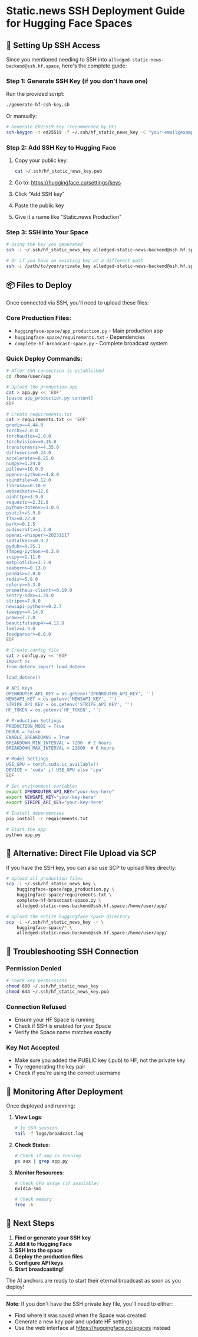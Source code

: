 # Static.news SSH Deployment Guide for Hugging Face Spaces

## 🔐 Setting Up SSH Access

Since you mentioned needing to SSH into `alledged-static-news-backend@ssh.hf.space`, here's the complete guide:

### Step 1: Generate SSH Key (if you don't have one)

Run the provided script:
```bash
./generate-hf-ssh-key.sh
```

Or manually:
```bash
# Generate ED25519 key (recommended by HF)
ssh-keygen -t ed25519 -f ~/.ssh/hf_static_news_key -C "your-email@example.com"
```

### Step 2: Add SSH Key to Hugging Face

1. Copy your public key:
   ```bash
   cat ~/.ssh/hf_static_news_key.pub
   ```

2. Go to: https://huggingface.co/settings/keys
3. Click "Add SSH key"
4. Paste the public key
5. Give it a name like "Static.news Production"

### Step 3: SSH into Your Space

```bash
# Using the key you generated
ssh -i ~/.ssh/hf_static_news_key alledged-static-news-backend@ssh.hf.space

# Or if you have an existing key at a different path
ssh -i /path/to/your/private_key alledged-static-news-backend@ssh.hf.space
```

## 📦 Files to Deploy

Once connected via SSH, you'll need to upload these files:

### Core Production Files:
- `huggingface-space/app_production.py` - Main production app
- `huggingface-space/requirements.txt` - Dependencies
- `complete-hf-broadcast-space.py` - Complete broadcast system

### Quick Deploy Commands:

```bash
# After SSH connection is established
cd /home/user/app

# Upload the production app
cat > app.py << 'EOF'
[paste app_production.py content]
EOF

# Create requirements.txt
cat > requirements.txt << 'EOF'
gradio==4.44.0
torch>=2.0.0
torchaudio>=2.0.0
torchvision>=0.15.0
transformers>=4.35.0
diffusers>=0.24.0
accelerate>=0.25.0
numpy>=1.24.0
pillow>=10.0.0
opencv-python>=4.8.0
soundfile>=0.12.0
librosa>=0.10.0
websockets>=12.0
aiohttp>=3.9.0
requests>=2.31.0
python-dotenv>=1.0.0
psutil>=5.9.0
TTS>=0.22.0
bark>=0.1.5
audiocraft>=1.3.0
openai-whisper>=20231117
sadtalker>=0.0.2
pydub>=0.25.1
ffmpeg-python>=0.2.0
scipy>=1.11.0
matplotlib>=3.7.0
seaborn>=0.13.0
pandas>=2.0.0
redis>=5.0.0
celery>=5.3.0
prometheus-client>=0.19.0
sentry-sdk>=1.39.0
stripe>=7.0.0
newsapi-python>=0.2.7
tweepy>=4.14.0
praw>=7.7.0
beautifulsoup4>=4.12.0
lxml>=4.9.0
feedparser>=6.0.0
EOF

# Create config file
cat > config.py << 'EOF'
import os
from dotenv import load_dotenv

load_dotenv()

# API Keys
OPENROUTER_API_KEY = os.getenv('OPENROUTER_API_KEY', '')
NEWSAPI_KEY = os.getenv('NEWSAPI_KEY', '')
STRIPE_API_KEY = os.getenv('STRIPE_API_KEY', '')
HF_TOKEN = os.getenv('HF_TOKEN', '')

# Production Settings
PRODUCTION_MODE = True
DEBUG = False
ENABLE_BREAKDOWNS = True
BREAKDOWN_MIN_INTERVAL = 7200  # 2 hours
BREAKDOWN_MAX_INTERVAL = 21600  # 6 hours

# Model Settings
USE_GPU = torch.cuda.is_available()
DEVICE = 'cuda' if USE_GPU else 'cpu'
EOF

# Set environment variables
export OPENROUTER_API_KEY="your-key-here"
export NEWSAPI_KEY="your-key-here"
export STRIPE_API_KEY="your-key-here"

# Install dependencies
pip install -r requirements.txt

# Start the app
python app.py
```

## 🚀 Alternative: Direct File Upload via SCP

If you have the SSH key, you can also use SCP to upload files directly:

```bash
# Upload all production files
scp -i ~/.ssh/hf_static_news_key \
    huggingface-space/app_production.py \
    huggingface-space/requirements.txt \
    complete-hf-broadcast-space.py \
    alledged-static-news-backend@ssh.hf.space:/home/user/app/

# Upload the entire huggingface-space directory
scp -i ~/.ssh/hf_static_news_key -r \
    huggingface-space/* \
    alledged-static-news-backend@ssh.hf.space:/home/user/app/
```

## 🔧 Troubleshooting SSH Connection

### Permission Denied
```bash
# Check key permissions
chmod 600 ~/.ssh/hf_static_news_key
chmod 644 ~/.ssh/hf_static_news_key.pub
```

### Connection Refused
- Ensure your HF Space is running
- Check if SSH is enabled for your Space
- Verify the Space name matches exactly

### Key Not Accepted
- Make sure you added the PUBLIC key (.pub) to HF, not the private key
- Try regenerating the key pair
- Check if you're using the correct username

## 📱 Monitoring After Deployment

Once deployed and running:

1. **View Logs**:
   ```bash
   # In SSH session
   tail -f logs/broadcast.log
   ```

2. **Check Status**:
   ```bash
   # Check if app is running
   ps aux | grep app.py
   ```

3. **Monitor Resources**:
   ```bash
   # Check GPU usage (if available)
   nvidia-smi
   
   # Check memory
   free -h
   ```

## 🎯 Next Steps

1. **Find or generate your SSH key**
2. **Add it to Hugging Face**
3. **SSH into the space**
4. **Deploy the production files**
5. **Configure API keys**
6. **Start broadcasting!**

The AI anchors are ready to start their eternal broadcast as soon as you deploy!

---

**Note**: If you don't have the SSH private key file, you'll need to either:
- Find where it was saved when the Space was created
- Generate a new key pair and update HF settings
- Use the web interface at https://huggingface.co/spaces instead